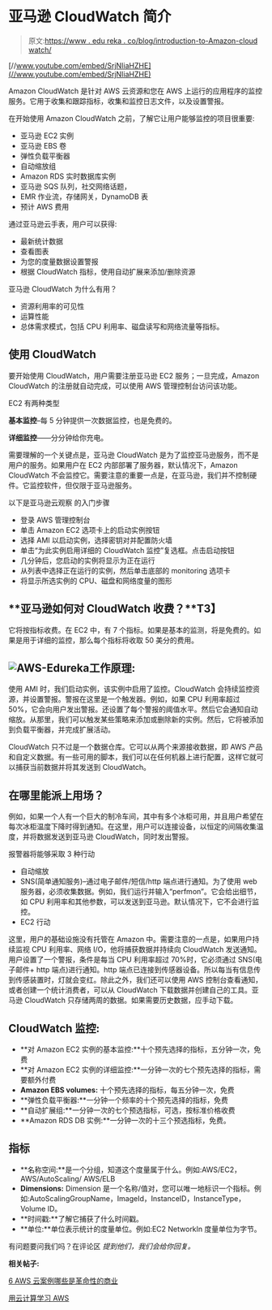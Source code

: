 # 亚马逊 CloudWatch 简介

> 原文:[https://www . edu reka . co/blog/introduction-to-Amazon-cloud watch/](https://www.edureka.co/blog/introduction-to-amazon-cloudwatch/)

[//www.youtube.com/embed/SrjNIiaHZHE](//www.youtube.com/embed/SrjNIiaHZHE)

Amazon CloudWatch 是针对 AWS 云资源和您在 AWS 上运行的应用程序的监控服务。它用于收集和跟踪指标，收集和监控日志文件，以及设置警报。

在开始使用 Amazon CloudWatch 之前，了解它让用户能够监控的项目很重要:

*   亚马逊 EC2 实例
*   亚马逊 EBS 卷
*   弹性负载平衡器
*   自动缩放组
*   Amazon RDS 实时数据库实例
*   亚马逊 SQS 队列，社交网络话题，
*   EMR 作业流，存储网关，DynamoDB 表
*   预计 AWS 费用

通过亚马逊云手表，用户可以获得:

*   最新统计数据
*   查看图表
*   为您的度量数据设置警报
*   根据 CloudWatch 指标，使用自动扩展来添加/删除资源

亚马逊 CloudWatch 为什么有用？

*   资源利用率的可见性
*   运算性能
*   总体需求模式，包括 CPU 利用率、磁盘读写和网络流量等指标。

## **使用 CloudWatch**

要开始使用 CloudWatch，用户需要注册亚马逊 EC2 服务；一旦完成，Amazon CloudWatch 的注册就自动完成，可以使用 AWS 管理控制台访问该功能。

EC2 有两种类型

**基本监控**–每 5 分钟提供一次数据监控，也是免费的。

**详细监控**——分分钟给你充电。

需要理解的一个关键点是，亚马逊 CloudWatch 是为了监控亚马逊服务，而不是用户的服务。如果用户在 EC2 内部部署了服务器，默认情况下，Amazon CloudWatch 不会监控它。需要注意的重要一点是，在亚马逊，我们并不控制硬件。它监控软件，但仅限于亚马逊服务。

以下是亚马逊云观察  的入门步骤

*   登录 AWS 管理控制台
*   单击 Amazon EC2 选项卡上的启动实例按钮
*   选择 AMI 以启动实例，选择密钥对并配置防火墙
*   单击“为此实例启用详细的 CloudWatch 监控”复选框。点击启动按钮
*   几分钟后，您启动的实例将显示为正在运行
*   从列表中选择正在运行的实例，然后单击底部的 monitoring 选项卡
*   将显示所选实例的 CPU、磁盘和网络度量的图形

## **亚马逊如何对 CloudWatch 收费？**T3】

它将按指标收费。在 EC2 中，有 7 个指标。如果是基本的监测，将是免费的。如果是用于详细的监控，那么每个指标将收取 50 美分的费用。

## **![AWS-Edureka](../Images/2ddc9d3e790e1dc72ddccbc859bf4cbb.png)工作原理:**

使用 AMI 时，我们启动实例，该实例中启用了监控。CloudWatch 会持续监控资源，并设置警报。警报在这里是一个触发器。例如，如果 CPU 利用率超过 50%，它会向用户发出警报。还设置了每个警报的阈值水平。然后它会通知自动缩放。从那里，我们可以触发某些策略来添加或删除新的实例。然后，它将被添加到负载平衡器，并完成扩展活动。

CloudWatch 只不过是一个数据仓库。它可以从两个来源接收数据，即 AWS 产品和自定义数据。有一些可用的脚本，我们可以在任何机器上进行配置，这样它就可以捕获当前数据并将其发送到 CloudWatch。

## **在哪里能派上用场？**

例如，如果一个人有一个巨大的制冷车间，其中有多个冰柜可用，并且用户希望在每次冰柜温度下降时得到通知。在这里，用户可以连接设备，以恒定的间隔收集温度，并将数据发送到亚马逊 CloudWatch，同时发出警报。

报警器将能够采取 3 种行动

*   自动缩放
*   SNS(简单通知服务)–通过电子邮件/短信/http 端点进行通知。为了使用 web 服务器，必须收集数据。例如，我们运行并输入“perfmon”。它会给出细节，如 CPU 利用率和其他参数，可以发送到亚马逊。默认情况下，它不会进行监控。
*   EC2 行动

这里，用户的基础设施没有托管在 Amazon 中。需要注意的一点是，如果用户持续监视 CPU 利用率、网络 I/O，他将捕获数据并持续向 CloudWatch 发送通知。用户设置了一个警报，条件是每当 CPU 利用率超过 70%时，它必须通过 SNS(电子邮件+ http 端点)进行通知。http 端点已连接到传感器设备。所以每当有信息传到传感装置时，灯就会变红。除此之外，我们还可以使用 AWS 控制台查看通知，或者创建一个统计消费者，可以从 CloudWatch 下载数据并创建自己的工具。亚马逊 CloudWatch 只存储两周的数据。如果需要历史数据，应手动下载。

## **CloudWatch 监控:**

*   **对 Amazon EC2 实例的基本监控:**十个预先选择的指标，五分钟一次，免费
*   **对 Amazon EC2 实例的详细监控:**一分钟一次的七个预先选择的指标，需要额外付费
*   **Amazon EBS volumes:** 十个预先选择的指标，每五分钟一次，免费
*   **弹性负载平衡器:**一分钟一个频率的十个预先选择的指标，免费
*   **自动扩展组:**一分钟一次的七个预选指标，可选，按标准价格收费
*   **Amazon RDS DB 实例:**一分钟一次的十三个预选指标，免费。

## **指标**

*   **名称空间:**是一个分组，知道这个度量属于什么。例如:AWS/EC2，AWS/AutoScaling/ AWS/ELB
*   **Dimensions:** Dimension 是一个名称/值对，您可以唯一地标识一个指标。例如:AutoScalingGroupName，ImageId，InstanceID，InstanceType，Volume ID。
*   **时间戳:**了解它捕获了什么时间戳。
*   **单位:**单位表示统计的度量单位。例如:EC2 NetworkIn 度量单位为字节。

有问题要问我们吗？在评论区 *提到他们，我们会给你回复。*

**相关帖子:**

[6 AWS 云案例哪些是革命性的商业](https://www.edureka.co/blog/top-6-aws-cloud-use-cases/)

[用云计算学习 AWS](https://www.edureka.co/blog/introduction-to-cloud-computing-with-aws-1/)
